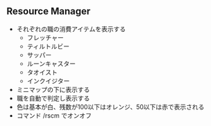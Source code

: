 ## Resource Manager
* それぞれの職の消費アイテムを表示する
    * フレッチャー
    * ティルトルビー
    * サッパー
    * ルーンキャスター
    * タオイスト
    * インクイジター
* ミニマップの下に表示する
* 職を自動で判定し表示する
* 色は基本が白、残数が100以下はオレンジ、50以下は赤で表示される  
* コマンド /rscm でオンオフ
